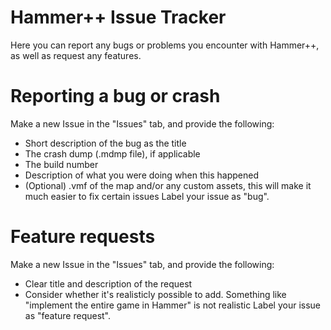 # Hammer++ Issue Tracker

Here you can report any bugs or problems you encounter with Hammer++, as well as request any features.

# Reporting a bug or crash

Make a new Issue in the "Issues" tab, and provide the following:
- Short description of the bug as the title
- The crash dump (.mdmp file), if applicable
- The build number
- Description of what you were doing when this happened
- (Optional) .vmf of the map and/or any custom assets, this will make it much easier to fix certain issues
Label your issue as "bug".

# Feature requests

Make a new Issue in the "Issues" tab, and provide the following:
- Clear title and description of the request
- Consider whether it's realisticly possible to add. Something like "implement the entire game in Hammer" is not realistic
Label your issue as "feature request".
